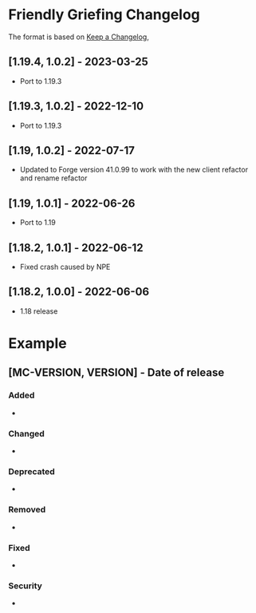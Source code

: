 # Friendly Griefing Changelog
The format is based on [Keep a Changelog](https://keepachangelog.com/en/1.0.0/),

## [1.19.4, 1.0.2] - 2023-03-25
- Port to 1.19.3

## [1.19.3, 1.0.2] - 2022-12-10
- Port to 1.19.3

## [1.19, 1.0.2] - 2022-07-17
- Updated to Forge version 41.0.99 to work with the new client refactor and rename refactor

## [1.19, 1.0.1] - 2022-06-26
- Port to 1.19

## [1.18.2, 1.0.1] - 2022-06-12
- Fixed crash caused by NPE

## [1.18.2, 1.0.0] - 2022-06-06
- 1.18 release

# Example
## [MC-VERSION, VERSION] - Date of release
### Added
- 
### Changed
- 
### Deprecated
- 
### Removed
- 
### Fixed
- 
### Security
- 
